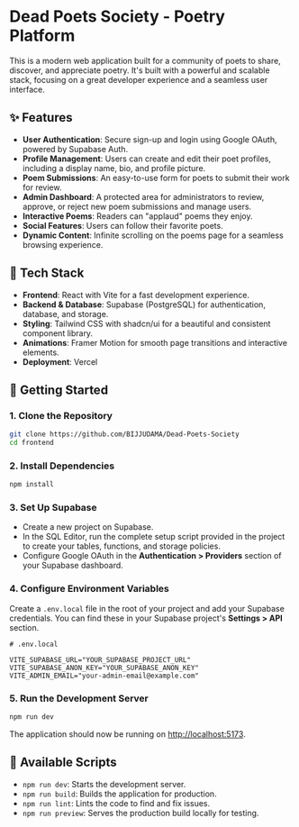 
# Dead Poets Society - Poetry Platform

This is a modern web application built for a community of poets to share, discover, and appreciate poetry. It's built with a powerful and scalable stack, focusing on a great developer experience and a seamless user interface.

## ✨ Features

- **User Authentication**: Secure sign-up and login using Google OAuth, powered by Supabase Auth.
- **Profile Management**: Users can create and edit their poet profiles, including a display name, bio, and profile picture.
- **Poem Submissions**: An easy-to-use form for poets to submit their work for review.
- **Admin Dashboard**: A protected area for administrators to review, approve, or reject new poem submissions and manage users.
- **Interactive Poems**: Readers can "applaud" poems they enjoy.
- **Social Features**: Users can follow their favorite poets.
- **Dynamic Content**: Infinite scrolling on the poems page for a seamless browsing experience.

## 🚀 Tech Stack

- **Frontend**: React with Vite for a fast development experience.
- **Backend & Database**: Supabase (PostgreSQL) for authentication, database, and storage.
- **Styling**: Tailwind CSS with shadcn/ui for a beautiful and consistent component library.
- **Animations**: Framer Motion for smooth page transitions and interactive elements.
- **Deployment**: Vercel

## 🔧 Getting Started

### 1. Clone the Repository

```bash
git clone https://github.com/BIJJUDAMA/Dead-Poets-Society
cd frontend
```

### 2. Install Dependencies

```bash
npm install
```

### 3. Set Up Supabase

- Create a new project on Supabase.
- In the SQL Editor, run the complete setup script provided in the project to create your tables, functions, and storage policies.
- Configure Google OAuth in the **Authentication > Providers** section of your Supabase dashboard.

### 4. Configure Environment Variables

Create a `.env.local` file in the root of your project and add your Supabase credentials. You can find these in your Supabase project's **Settings > API** section.

```env
# .env.local

VITE_SUPABASE_URL="YOUR_SUPABASE_PROJECT_URL"
VITE_SUPABASE_ANON_KEY="YOUR_SUPABASE_ANON_KEY"
VITE_ADMIN_EMAIL="your-admin-email@example.com"
```

### 5. Run the Development Server

```bash
npm run dev
```

The application should now be running on [http://localhost:5173](http://localhost:5173).

## 📜 Available Scripts

- `npm run dev`: Starts the development server.
- `npm run build`: Builds the application for production.
- `npm run lint`: Lints the code to find and fix issues.
- `npm run preview`: Serves the production build locally for testing.
